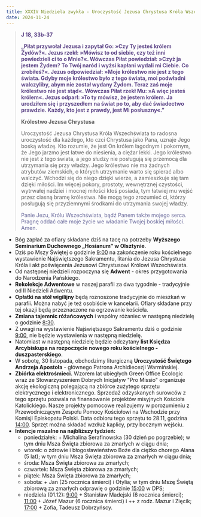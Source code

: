 ```yaml
---
title: XXXIV Niedziela zwykła - Uroczystość Jezusa Chrystusa Króla Wszechświata
date: 2024-11-24
---
```


> **<span style="color: #5D4587;">J 18, 33b-37 </span>**
>
> **<span style="color: #5D4587;">„Piłat przywołał Jezusa i zapytał Go: »Czy Ty jesteś królem Żydów?«. Jezus rzekł: »Mówisz to od siebie, czy też inni powiedzieli ci to o Mnie?«. Wówczas Piłat powiedział: »Czyż ja jestem Żydem? To Twój naród i wyżsi kapłani wydali mi Ciebie. Co zrobiłeś?«. Jezus odpowiedział: »Moje królestwo nie jest z tego świata. Gdyby moje królestwo było z tego świata, moi podwładni walczyliby, abym nie został wydany Żydom. Teraz zaś moje królestwo nie jest stąd«. Wówczas Piłat rzekł Mu: »A więc jesteś królem«. Jezus odparł: »To ty mówisz, że jestem królem. Ja urodziłem się i przyszedłem na świat po to, aby dać świadectwo prawdzie. Każdy, kto jest z prawdy, jest Mi posłuszny«.”</span>**
>
>
>
> **Królestwo Jezusa Chrystusa**
>
> Uroczystość Jezusa Chrystusa Króla Wszechświata to radosna uroczystość dla każdego, kto czci Chrystusa jako Pana, uznaje Jego boską władzę. Kto rozumie, że jest On królem łagodnym i pokornym, że Jego jarzmo jest łatwe do niesienia, a ciężar lekki. Jego królestwo nie jest z tego świata, a jego słudzy nie posługują się przemocą dla utrzymania się przy władzy. Jego królestwo nie ma żadnych atrybutów ziemskich, o których utrzymanie warto się spierać albo walczyć. Wchodzi się do niego dzięki wierze, a zamieszkuje się tam dzięki miłości. Im więcej pokory, prostoty, wewnętrznej czystości, wytrwałej nadziei i mocnej miłości ktoś posiada, tym łatwiej mu wejść przez ciasną bramę królestwa. Nie mogą tego zrozumieć ci, którzy posługują się przyziemnymi środkami do utrzymania swojej władzy.
>
> <span style="color: #666699;">Panie Jezu, Królu Wszechświata, bądź Panem także mojego serca. Pragnę oddać całe moje życie we władanie Twojej boskiej miłości. Amen.
> &nbsp;

- Bóg zapłać za ofiary składane dziś na tacę na potrzeby **Wyższego Seminarium Duchownego „Hosianum” w Olsztynie**.
- Dziś po Mszy Świętej o godzinie <u>9:00</u> na zakończenie roku kościelnego wystawienie Najświętszego Sakramentu, litania do Jezusa Chrystusa Króla i akt poświęcenia Jezusowi Chrystusowi Królowi Wszechświata.
- Od następnej niedzieli rozpoczyna się **Adwent** - okres przygotowania do Narodzenia Pańskiego.
- **Rekolekcje Adwentowe** w naszej parafii za dwa tygodnie - tradycyjnie od II Niedzieli Adwentu.
- **Opłatki na stół wigilijny** będą roznoszone tradycyjnie do mieszkań w parafii. Można nabyć je też osobiście w kancelarii. Ofiary składane przy tej okazji będą przeznaczone na ogrzewanie kościoła.
- **Zmiana tajemnic różańcowych** i wspólny różaniec w następną niedzielę o godzinie <u>8:30</u>.
- Z uwagi na wystawienie Najświętszego Sakramentu dziś o godzinie <u>9:00</u>, nie będzie wystawienia w następną niedzielę.
- Natomiast w następną niedzielę będzie odczytany **list Księdza Arcybiskupa na rozpoczęcie nowego roku kościelnego - duszpasterskiego**.
- W sobotę, 30 listopada, obchodzimy liturgiczną **Uroczystość Świętego Andrzeja Apostoła** - głównego Patrona Archidiecezji Warmińskiej.
- **Zbiórka elektrośmieci.** Wzorem lat ubiegłych Green Office Ecologic wraz ze Stowarzyszeniem Dobrych Inicjatyw "Pro Missio" organizuje akcję ekologiczną polegającą na zbiórce zużytego sprzętu elektrycznego i elektronicznego. Sprzedaż odzyskanych surowców z tego sprzętu pozwala na finansowanie projektów misyjnych Kościoła Katolickiego. Nasze projekty pomocowe realizujemy w porozumieniu z Przewodniczącym Zespołu Pomocy Kościołowi na Wschodzie przy Komisji Episkopatu Polski. Data odbioru tego sprzętu to 28.11, godzina <u>14:00</u>. Sprzęt można składać wzdłuż kaplicy, przy bocznym wejściu.
- **Intencje mszalne na najbliższy tydzień:**
  - poniedziałek: + Michalina Serafinowska (30 dzień po pogrzebie); w tym dniu Msza Święta zbiorowa za zmarłych w ciągu dnia;
  - wtorek: o zdrowie i błogosławieństwo Boże dla ciężko chorego Alana (5 lat); w tym dniu Msza Święta zbiorowa za zmarłych w ciągu dnia;
  - środa: Msza Święta zbiorowa za zmarłych;
  - czwartek: Msza Święta zbiorowa za zmarłych;
  - piątek: Msza Święta zbiorowa za zmarłych;
  - sobota: + Jan (25 rocznica śmierci) i Otylia; w tym dniu Mszę Świętą zbiorową za zmarłych odprawię o godzinie <u>15:00</u> w DPS;
  - niedziela (01.12): <u>9:00</u> + Stanisław Madejski (6 rocznica śmierci); <u>11:00</u> + Józef Mazur (6 rocznica śmierci) i ++ z rodz. Mazur i Zięcik; <u>17:00</u> + Zofia, Tadeusz Dobrzyńscy.



